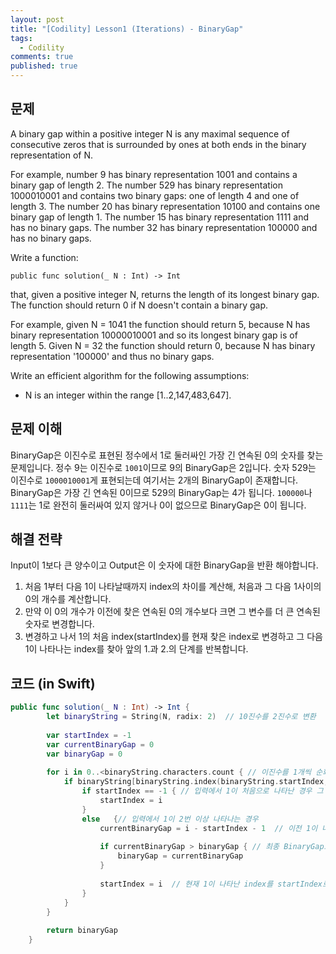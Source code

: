 ```yaml
---
layout: post
title: "[Codility] Lesson1 (Iterations) - BinaryGap"
tags: 
  - Codility
comments: true
published: true
---
```


## 문제
A binary gap within a positive integer N is any maximal sequence of consecutive zeros that is surrounded by ones at both ends in the binary representation of N. 

For example, number 9 has binary representation 1001 and contains a binary gap of length 2. The number 529 has binary representation 1000010001 and contains two binary gaps: one of length 4 and one of length 3. The number 20 has binary representation 10100 and contains one binary gap of length 1. The number 15 has binary representation 1111 and has no binary gaps. The number 32 has binary representation 100000 and has no binary gaps.

Write a function:

`
public func solution(_ N : Int) -> Int
`

that, given a positive integer N, returns the length of its longest binary gap. The function should return 0 if N doesn't contain a binary gap.

For example, given N = 1041 the function should return 5, because N has binary representation 10000010001 and so its longest binary gap is of length 5. Given N = 32 the function should return 0, because N has binary representation '100000' and thus no binary gaps.

Write an efficient algorithm for the following assumptions:

- N is an integer within the range [1..2,147,483,647].


## 문제 이해
BinaryGap은 이진수로 표현된 정수에서 1로 둘러싸인 가장 긴 연속된 0의 숫자를 찾는 문제입니다. 정수 9는 이진수로 `1001`이므로 9의 BinaryGap은 2입니다. 숫자 529는 이진수로 `1000010001`게 표현되는데 여기서는 2개의 BinaryGap이 존재합니다. BinaryGap은 가장 긴 연속된 0이므로 529의 BinaryGap는 4가 됩니다. `100000`나 `1111`는 1로 완전히 둘러싸여 있지 않거나 0이 없으므로 BinaryGap은 0이 됩니다.

## 해결 전략
Input이 1보다 큰 양수이고 Output은 이 숫자에 대한 BinaryGap을 반환 해야합니다.

1. 처음 1부터 다음 1이 나타날때까지 index의 차이를 계산해, 처음과 그 다음 1사이의 0의 개수를 계산합니다. 
2. 만약 이 0의 개수가 이전에 찾은 연속된 0의 개수보다 크면 그 변수를 더 큰 연속된 숫자로 변경합니다.
3. 변경하고 나서 1의 처음 index(startIndex)를 현재 찾은 index로 변경하고 그 다음 1이 나타나는 index를 찾아 앞의 1.과 2.의 단계를 반복합니다.

## 코드 (in Swift)

```swift
public func solution(_ N : Int) -> Int {
        let binaryString = String(N, radix: 2)  // 10진수를 2진수로 변환
     
        var startIndex = -1
        var currentBinaryGap = 0
        var binaryGap = 0
     
        for i in 0..<binaryString.characters.count { // 이진수를 1개씩 순회
            if binaryString[binaryString.index(binaryString.startIndex, offsetBy: i)] == "1" {
                if startIndex == -1 { // 입력에서 1이 처음으로 나타난 경우 그 index를 startIndex에 저장 
                    startIndex = i
                }
                else   {// 입력에서 1이 2번 이상 나타나는 경우
                    currentBinaryGap = i - startIndex - 1  // 이전 1이 나타난 index에서 현재 1이 나타난 index의 차이를 계산. 이진수는 1과 0으로만 구성돼 있기 때문에 이 차이가 곧 BinaryGap
     
                    if currentBinaryGap > binaryGap { // 최종 BinaryGap보다 현재 BinaryGap이 큰 경우 교체
                        binaryGap = currentBinaryGap
                    }
     
                    startIndex = i  // 현재 1이 나타난 index를 startIndex로 지정. 이후에 나타나는 1의 위치에 시작점으로 사용됨
                }
            }
        }
     
        return binaryGap
    }
```